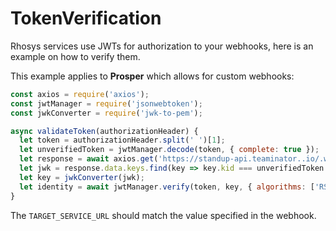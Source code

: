 # TokenVerification
Rhosys services use JWTs for authorization to your webhooks, here is an example on how to verify them.

This example applies to **Prosper** which allows for custom webhooks:

```js
const axios = require('axios');
const jwtManager = require('jsonwebtoken');
const jwkConverter = require('jwk-to-pem');

async validateToken(authorizationHeader) {
  let token = authorizationHeader.split(' ')[1];
  let unverifiedToken = jwtManager.decode(token, { complete: true });
  let response = await axios.get('https://standup-api.teaminator..io/.well-known/jwks');
  let jwk = response.data.keys.find(key => key.kid === unverifiedToken.header.kid);
  let key = jwkConverter(jwk);
  let identity = await jwtManager.verify(token, key, { algorithms: ['RS256'], audience: 'TARGET_SERVICE_URL' });
}
```

The `TARGET_SERVICE_URL` should match the value specified in the webhook.
